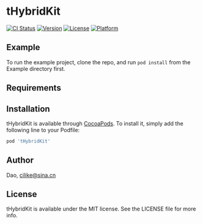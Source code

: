 # tHybridKit

[![CI Status](http://img.shields.io/travis/Dao/tHybridKit.svg?style=flat)](https://travis-ci.org/Dao/tHybridKit)
[![Version](https://img.shields.io/cocoapods/v/tHybridKit.svg?style=flat)](http://cocoapods.org/pods/tHybridKit)
[![License](https://img.shields.io/cocoapods/l/tHybridKit.svg?style=flat)](http://cocoapods.org/pods/tHybridKit)
[![Platform](https://img.shields.io/cocoapods/p/tHybridKit.svg?style=flat)](http://cocoapods.org/pods/tHybridKit)

## Example

To run the example project, clone the repo, and run `pod install` from the Example directory first.

## Requirements

## Installation

tHybridKit is available through [CocoaPods](http://cocoapods.org). To install
it, simply add the following line to your Podfile:

```ruby
pod 'tHybridKit'
```

## Author

Dao, cilike@sina.cn

## License

tHybridKit is available under the MIT license. See the LICENSE file for more info.
